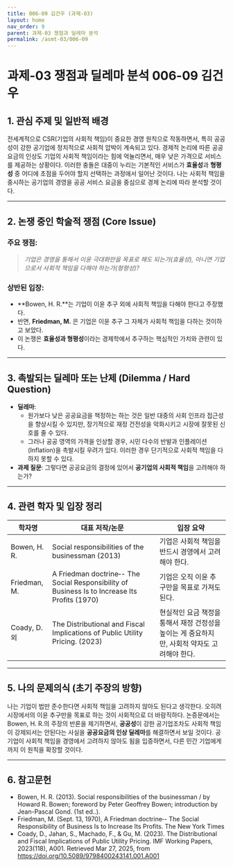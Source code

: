 ```yaml
---
title: 006-09 김건우 (과제-03)
layout: home
nav_order: 9
parent: 과제-03 쟁점과 딜레마 분석
permalink: /asmt-03/006-09
---
```


# 과제-03 쟁점과 딜레마 분석 006-09 김건우 

## 1. 관심 주제 및 일반적 배경
  
전세계적으로 CSR(기업의 사회적 책임)이 중요한 경영 원칙으로 작동하면서, 특히 공공성이 강한 공기업에 정치적으로 사회적 압박이 계속되고 있다. 경제적 논리에 따른 공공요금의 인상도 기업의 사회적 책임이라는 힘에 억눌리면서, 매우 낮은 가격으로 서비스를 제공하는 상황이다. 이러한 충돌은 대중이 누리는 기본적인 서비스가 **효율성**과 **형평성** 중 어디에 초점을 두어야 할지 선택하는 과정에서 일어난 것이다. 나는 사회적 책임을 중시하는 공기업의 경영을 공공 서비스 요금을 중심으로 경제 논리에 따라 분석할 것이다.

---

## 2. 논쟁 중인 학술적 쟁점 (Core Issue)

### 주요 쟁점:  

> *기업은 경영을 통해서 이윤 극대화만을 목표로 해도 되는가(효율성), 아니면 기업으로서 사회적 책임을 다해야 하는가(형평성)?*

### 상반된 입장:
- **Bowen, H. R.**는 기업이 이윤 추구 외에 사회적 책임을 다해야 한다고 주장했다.
- 반면, **Friedman, M.** 은 기업은 이윤 추구 그 자체가 사회적 책임을 다하는 것이하고 보았다.
- 이 논쟁은 **효율성과 형평성**이라는 경제학에서 추구하는 핵심적인 가치와 관련이 있다.

---

## 3. 촉발되는 딜레마 또는 난제 (Dilemma / Hard Question)

- **딜레마**: 
  - 원가보다 낮은 공공요금을 책정하는 하는 것은 일반 대중의 사회 인프라 접근성을 향상시킬 수 있지만, 장기적으로 재정 건전성을 악화시키고 시장에 잘못된 신호를 줄 수 있다.  
  - 그러나 공공 영역의 가격을 인상할 경우, 시민 다수의 반발과 인플레이션(Inflation)을 촉발시킬 우려가 있다. 이러한 경우 단기적으로 사회적 책임을 다하지 못할 수 있다.   
- **과제 질문**: 그렇다면 공공요금의 결정에 있어서 **공기업의 사회적 책임**을 고려해야 하는가?
---

## 4. 관련 학자 및 입장 정리

| 학자명             | 대표 저작/논문                                   | 입장 요약 |
|--------------------|---------------------------------------------------|-----------|
| Bowen, H. R.   | Social responsibilities of the businessman (2013)                 | 기업은 사회적 책임을 반드시 경영에서 고려해야 한다. |
| Friedman, M.   | A Friedman doctrine‐- The Social Responsibility of Business Is to Increase Its Profits (1970) | 기업은 오직 이윤 추구만을 목표로 가져도 된다.|
| Coady, D. 외   | The Distributional and Fiscal Implications of Public Utility Pricing. (2023) | 현실적인 요금 책정을 통해서 재정 건정성을 높이는 게 중요하지만, 사회적 약자도 고려해야 한다. |


---

## 5. 나의 문제의식 (초기 주장의 방향)

나는 기업이 법만 준수한다면 사회적 책임을 고려하지 않아도 된다고 생각한다. 오히려 시장에서의 이윤 추구만을 목표로 하는 것이 사회적으로 더 바람직하다. 논증문에서는 Bowen, H. R.의 주장의 반론을 제기하면서, **공공성**이 강한 공기업조차도 사회적 책임이 강제되서는 안된다는 사실을 **공공요금의 인상 딜레마**를 해결하면서 보일 것이다. 공기업이 사회적 책임을 경영에서 고려하지 않아도 됨을 입증하면서, 다른 민간 기업에게까지 이 원칙을 확장할 것이다. 

---

## 6. 참고문헌

- Bowen, H. R. (2013). Social responsibilities of the businessman / by Howard R. Bowen; foreword by Peter Geoffrey Bowen; introduction by Jean-Pascal Gond. (1st ed..). 
- Friedman, M. (Sept. 13, 1970), A Friedman doctrine‐- The Social Responsibility of Business Is to Increase Its Profits. The New York Times  
- Coady, D., Jahan, S., Machado, F., & Gu, M. (2023). The Distributional and Fiscal Implications of Public Utility Pricing. IMF Working Papers, 2023(118), A001. Retrieved Mar 27, 2025, from https://doi.org/10.5089/9798400243141.001.A001